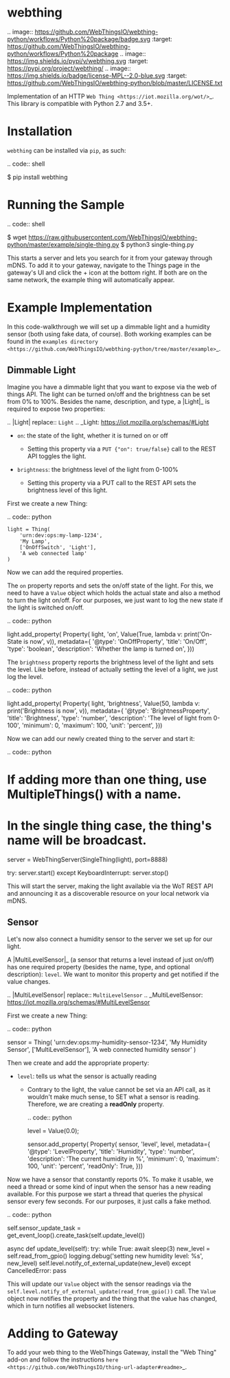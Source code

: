 webthing
========

.. image:: https://github.com/WebThingsIO/webthing-python/workflows/Python%20package/badge.svg
    :target: https://github.com/WebThingsIO/webthing-python/workflows/Python%20package
.. image:: https://img.shields.io/pypi/v/webthing.svg
    :target: https://pypi.org/project/webthing/
.. image:: https://img.shields.io/badge/license-MPL--2.0-blue.svg
    :target: https://github.com/WebThingsIO/webthing-python/blob/master/LICENSE.txt

Implementation of an HTTP `Web Thing <https://iot.mozilla.org/wot/>`_. This library is compatible with Python 2.7 and 3.5+.

Installation
============

``webthing`` can be installed via ``pip``, as such:

.. code:: shell

  $ pip install webthing

Running the Sample
==================

.. code:: shell

  $ wget https://raw.githubusercontent.com/WebThingsIO/webthing-python/master/example/single-thing.py
  $ python3 single-thing.py

This starts a server and lets you search for it from your gateway through mDNS. To add it to your gateway, navigate to the Things page in the gateway's UI and click the + icon at the bottom right. If both are on the same network, the example thing will automatically appear.

Example Implementation
======================

In this code-walkthrough we will set up a dimmable light and a humidity sensor (both using fake data, of course). Both working examples can be found in the `examples directory <https://github.com/WebThingsIO/webthing-python/tree/master/example>`_.

Dimmable Light
--------------

Imagine you have a dimmable light that you want to expose via the web of things API. The light can be turned on/off and the brightness can be set from 0% to 100%. Besides the name, description, and type, a |Light|_ is required to expose two properties:

.. |Light| replace:: ``Light``
.. _Light: https://iot.mozilla.org/schemas/#Light

* ``on``: the state of the light, whether it is turned on or off

  - Setting this property via a ``PUT {"on": true/false}`` call to the REST API toggles the light.

* ``brightness``: the brightness level of the light from 0-100%

  - Setting this property via a PUT call to the REST API sets the brightness level of this light.

First we create a new Thing:

.. code:: python

    light = Thing(
        'urn:dev:ops:my-lamp-1234',
        'My Lamp',
        ['OnOffSwitch', 'Light'],
        'A web connected lamp'
    )

Now we can add the required properties.

The ``on`` property reports and sets the on/off state of the light. For this, we need to have a ``Value`` object which holds the actual state and also a method to turn the light on/off. For our purposes, we just want to log the new state if the light is switched on/off.

.. code:: python

  light.add_property(
      Property(
          light,
          'on',
          Value(True, lambda v: print('On-State is now', v)),
          metadata={
              '@type': 'OnOffProperty',
              'title': 'On/Off',
              'type': 'boolean',
              'description': 'Whether the lamp is turned on',
          }))

The ``brightness`` property reports the brightness level of the light and sets the level. Like before, instead of actually setting the level of a light, we just log the level.

.. code:: python

  light.add_property(
      Property(
          light,
          'brightness',
          Value(50, lambda v: print('Brightness is now', v)),
          metadata={
              '@type': 'BrightnessProperty',
              'title': 'Brightness',
              'type': 'number',
              'description': 'The level of light from 0-100',
              'minimum': 0,
              'maximum': 100,
              'unit': 'percent',
          }))

Now we can add our newly created thing to the server and start it:

.. code:: python

  # If adding more than one thing, use MultipleThings() with a name.
  # In the single thing case, the thing's name will be broadcast.
  server = WebThingServer(SingleThing(light), port=8888)

  try:
      server.start()
  except KeyboardInterrupt:
      server.stop()

This will start the server, making the light available via the WoT REST API and announcing it as a discoverable resource on your local network via mDNS.

Sensor
------

Let's now also connect a humidity sensor to the server we set up for our light.

A |MultiLevelSensor|_ (a sensor that returns a level instead of just on/off) has one required property (besides the name, type, and optional description): ``level``. We want to monitor this property and get notified if the value changes.

.. |MultiLevelSensor| replace:: ``MultiLevelSensor``
.. _MultiLevelSensor: https://iot.mozilla.org/schemas/#MultiLevelSensor

First we create a new Thing:

.. code:: python

  sensor = Thing(
      'urn:dev:ops:my-humidity-sensor-1234',
      'My Humidity Sensor',
       ['MultiLevelSensor'],
       'A web connected humidity sensor'
  )

Then we create and add the appropriate property:

* ``level``: tells us what the sensor is actually reading

  - Contrary to the light, the value cannot be set via an API call, as it wouldn't make much sense, to SET what a sensor is reading. Therefore, we are creating a **readOnly** property.

    .. code:: python

      level = Value(0.0);

      sensor.add_property(
          Property(
              sensor,
              'level',
              level,
              metadata={
                  '@type': 'LevelProperty',
                  'title': 'Humidity',
                  'type': 'number',
                  'description': 'The current humidity in %',
                  'minimum': 0,
                  'maximum': 100,
                  'unit': 'percent',
                  'readOnly': True,
              }))

Now we have a sensor that constantly reports 0%. To make it usable, we need a thread or some kind of input when the sensor has a new reading available. For this purpose we start a thread that queries the physical sensor every few seconds. For our purposes, it just calls a fake method.

.. code:: python

  self.sensor_update_task = \
      get_event_loop().create_task(self.update_level())

  async def update_level(self):
      try:
          while True:
              await sleep(3)
              new_level = self.read_from_gpio()
              logging.debug('setting new humidity level: %s', new_level)
              self.level.notify_of_external_update(new_level)
      except CancelledError:
          pass

This will update our ``Value`` object with the sensor readings via the ``self.level.notify_of_external_update(read_from_gpio())`` call. The ``Value`` object now notifies the property and the thing that the value has changed, which in turn notifies all websocket listeners.

Adding to Gateway
=================

To add your web thing to the WebThings Gateway, install the "Web Thing" add-on and follow the instructions `here <https://github.com/WebThingsIO/thing-url-adapter#readme>`_.
